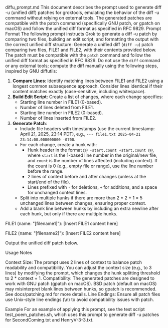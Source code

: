 diffu_prompt.md
This document describes the prompt used to generate diff -u (unified diff) patches for groktools, emulating the behavior of the diff -u command without relying on external tools. The generated patches are compatible with the patch command (specifically GNU patch, or gpatch on macOS) and follow the unified diff format as specified in RFC 9829.
Prompt Format
The following prompt instructs Grok to generate a diff -u patch by comparing two files, building an edit script, and formatting the output with the correct unified diff structure:
Generate a unified diff (`diff -u`) patch comparing two files, FILE1 and FILE2, with their contents provided below. The patch must be compatible with the `patch` command and follow the unified diff format as specified in RFC 9829. Do not use the `diff` command or any external tools; compute the diff manually using the following steps, inspired by GNU diffutils:

1. **Compare Lines**: Identify matching lines between FILE1 and FILE2 using a longest common subsequence approach. Consider lines identical if their content matches exactly (case-sensitive, including whitespace).
2. **Build Edit Script**: Create a list of changes, where each change specifies:
   - Starting line number in FILE1 (0-based).
   - Number of lines deleted from FILE1.
   - Starting line number in FILE2 (0-based).
   - Number of lines inserted from FILE2.
3. **Generate Patch**:
   - Include file headers with timestamps (use the current timestamp: April 21, 2025, 23:14 PDT), e.g., `--- file1.txt 2025-04-21 23:14:00.000000000 -0700`.
   - For each change, create a hunk with:
     - Hunk header in the format `@@ -start,count +start,count @@`, where `start` is the 1-based line number in the original/new file, and `count` is the number of lines affected (including context). If the count is 0 (e.g., empty file or range), use the line number before the range.
     - 2 lines of context before and after changes (unless at the start/end of the file).
     - Lines prefixed with `-` for deletions, `+` for additions, and a space for unchanged context lines.
   - Split into multiple hunks if there are more than 2 * 2 + 1 = 5 unchanged lines between changes, ensuring proper context.
   - Add a blank line between hunks by including an extra newline after each hunk, but only if there are multiple hunks.

FILE1 (name: "[filename1]"):
[Insert FILE1 content here]

FILE2 (name: "[filename2]"):
[Insert FILE2 content here]

Output the unified diff patch below.

Usage Notes

Context Size: The prompt uses 2 lines of context to balance patch readability and compatibility. You can adjust the context size (e.g., to 3 lines) by modifying the prompt, which changes the hunk splitting threshold to 2 * context + 1.
Compatibility: The generated patches are designed to work with GNU patch (gpatch on macOS). BSD patch (default on macOS) may misinterpret blank lines between hunks, so gpatch is recommended. See docs/patching.md for more details.
Line Endings: Ensure all patch files use Unix-style line endings (\n) to avoid compatibility issues with patch.

Example
For an example of applying this prompt, see the test script test_poem_patches.sh, which uses this prompt to generate diff -u patches for SecondComing.txt and HenryV-3-3.txt.
